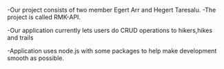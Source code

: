 -Our project consists of two member Egert Arr and Hegert Taresalu.
-The project is called RMK-API.


-Our application currently lets users do CRUD operations to hikers,hikes and trails

-Application uses node.js with some packages to help make development smooth as possible.